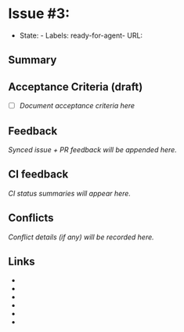 # Issue #3: 
- State: - Labels: ready-for-agent- URL: 
## Summary


## Acceptance Criteria (draft)

- [ ] _Document acceptance criteria here_

## Feedback

_Synced issue + PR feedback will be appended here._

## CI feedback

_CI status summaries will appear here._

## Conflicts

_Conflict details (if any) will be recorded here._

## Links

- []()
- []()
- []()
- []()
- []()
- []()
